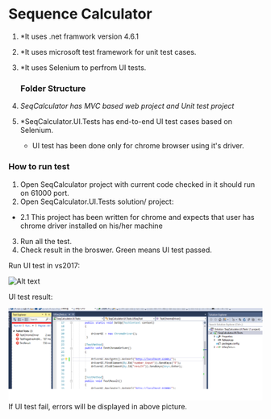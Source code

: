 # Sequence Calculator

1. *It uses .net framwork version 4.6.1
2. *It uses microsoft test framework for unit test cases.
3. *It uses Selenium to perfrom UI tests.
	
	### Folder Structure
1. *SeqCalculator has  MVC based web project and Unit test project*
  
2. *SeqCalculator.UI.Tests has end-to-end UI test cases based on Selenium. 
   - UI test has been done only for chrome browser using it's driver.

### How to run test
1. Open SeqCalculator project with current code checked in it should run on 61000 port.
2. Open SeqCalculator.UI.Tests solution/ project:
  - 2.1 This project has been written for chrome and expects that user has chrome driver installed on his/her machine 
3. Run all the test.
4. Check result in the broswer. Green means UI test passed.
 
Run UI test in vs2017:

![Alt text](SequenceCalcUIPass.png)

UI test result:

![Alt text](SequenceCalcUIFailed.png)
If UI test fail, errors will be displayed in above picture.

